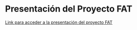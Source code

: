 # Presentación del Proyecto FAT

[Link para acceder a la presentación del proyecto FAT](https://teams.microsoft.com/l/message/19:HtdjjUFnthoGAc7hBgZ-VT3-lJpoitV5r_DFqyDBR1A1@thread.tacv2/1726698417614?tenantId=0f78549d-3eec-43af-b56a-6f7b042d6c9a&groupId=4a28cd52-b268-4b88-8ea2-4d46e4026cd9&parentMessageId=1726698417614&teamName=PRESENTACION%20PROYECTO%20FAT&channelName=&createdTime=1726698417614)
